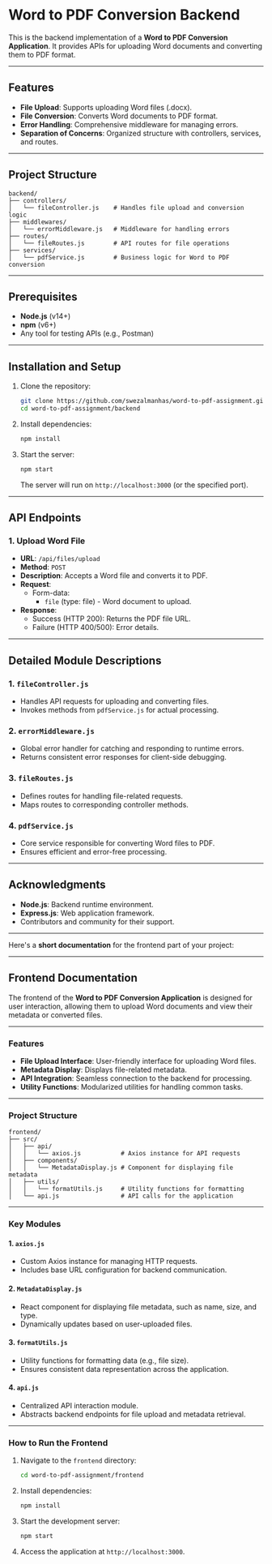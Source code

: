 # Word to PDF Conversion Backend

This is the backend implementation of a **Word to PDF Conversion Application**. It provides APIs for uploading Word documents and converting them to PDF format.

---

## Features

- **File Upload**: Supports uploading Word files (.docx).
- **File Conversion**: Converts Word documents to PDF format.
- **Error Handling**: Comprehensive middleware for managing errors.
- **Separation of Concerns**: Organized structure with controllers, services, and routes.

---

## Project Structure

```
backend/
├── controllers/
│   └── fileController.js    # Handles file upload and conversion logic
├── middlewares/
│   └── errorMiddleware.js   # Middleware for handling errors
├── routes/
│   └── fileRoutes.js        # API routes for file operations
├── services/
│   └── pdfService.js        # Business logic for Word to PDF conversion
```

---

## Prerequisites

- **Node.js** (v14+)
- **npm** (v6+)
- Any tool for testing APIs (e.g., Postman)

---

## Installation and Setup

1. Clone the repository:
   ```bash
   git clone https://github.com/swezalmanhas/word-to-pdf-assignment.git
   cd word-to-pdf-assignment/backend
   ```

2. Install dependencies:
   ```bash
   npm install
   ```

3. Start the server:
   ```bash
   npm start
   ```

   The server will run on `http://localhost:3000` (or the specified port).

---

## API Endpoints

### 1. **Upload Word File**
- **URL**: `/api/files/upload`
- **Method**: `POST`
- **Description**: Accepts a Word file and converts it to PDF.
- **Request**:
  - Form-data:
    - `file` (type: file) - Word document to upload.
- **Response**:
  - Success (HTTP 200): Returns the PDF file URL.
  - Failure (HTTP 400/500): Error details.

---

## Detailed Module Descriptions

### 1. `fileController.js`
- Handles API requests for uploading and converting files.
- Invokes methods from `pdfService.js` for actual processing.

### 2. `errorMiddleware.js`
- Global error handler for catching and responding to runtime errors.
- Returns consistent error responses for client-side debugging.

### 3. `fileRoutes.js`
- Defines routes for handling file-related requests.
- Maps routes to corresponding controller methods.

### 4. `pdfService.js`
- Core service responsible for converting Word files to PDF.
- Ensures efficient and error-free processing.

---

## Acknowledgments

- **Node.js**: Backend runtime environment.
- **Express.js**: Web application framework.
- Contributors and community for their support.

--- 


Here's a **short documentation** for the frontend part of your project:  

---

## Frontend Documentation  

The frontend of the **Word to PDF Conversion Application** is designed for user interaction, allowing them to upload Word documents and view their metadata or converted files.  

---

### Features  

- **File Upload Interface**: User-friendly interface for uploading Word files.  
- **Metadata Display**: Displays file-related metadata.  
- **API Integration**: Seamless connection to the backend for processing.  
- **Utility Functions**: Modularized utilities for handling common tasks.  

---

### Project Structure  

```
frontend/
├── src/
│   ├── api/
│   │   └── axios.js           # Axios instance for API requests
│   ├── components/
│   │   └── MetadataDisplay.js # Component for displaying file metadata
│   ├── utils/
│   │   └── formatUtils.js     # Utility functions for formatting
│   └── api.js                 # API calls for the application
```

---

### Key Modules  

#### 1. `axios.js`  
- Custom Axios instance for managing HTTP requests.  
- Includes base URL configuration for backend communication.  

#### 2. `MetadataDisplay.js`  
- React component for displaying file metadata, such as name, size, and type.  
- Dynamically updates based on user-uploaded files.  

#### 3. `formatUtils.js`  
- Utility functions for formatting data (e.g., file size).  
- Ensures consistent data representation across the application.  

#### 4. `api.js`  
- Centralized API interaction module.  
- Abstracts backend endpoints for file upload and metadata retrieval.  

---

### How to Run the Frontend  

1. Navigate to the `frontend` directory:
   ```bash
   cd word-to-pdf-assignment/frontend
   ```

2. Install dependencies:
   ```bash
   npm install
   ```

3. Start the development server:
   ```bash
   npm start
   ```

4. Access the application at `http://localhost:3000`.  
